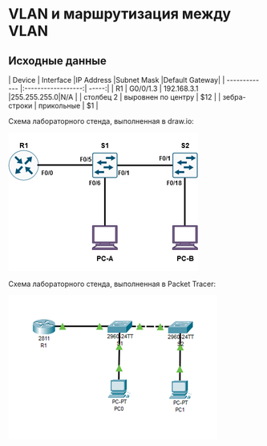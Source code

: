 # VLAN и маршрутизация между VLAN
    
## Исходные данные
| Device        | Interface          |IP Address   |Subnet Mask  |Default Gateway|
| ------------- |:------------------:| -----:|
| R1            | G0/0/1.3           | 192.168.3.1 |255.255.255.0|N/A            |
| столбец 2     | выровнен по центру |   $12 |
| зебра-строки  | прикольные         |    $1 |

Cхема лабораторного стенда, выполненная в draw.io:

![Image alt](https://github.com/Misha-cook/otus-networks/blob/main/labs/lab01/%D0%A1%D1%85%D0%B5%D0%BC%D0%B0.png)

Cхема лабораторного стенда, выполненная в Packet Tracer:

![Image alt](https://github.com/Misha-cook/otus-networks/blob/main/labs/lab01/%D0%A1%D1%85%D0%B5%D0%BC%D0%B0%20Packet%20Tracer.png)


